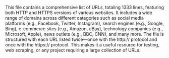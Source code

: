 This file contains a comprehensive list of URLs, totaling 1333 lines, featuring both HTTP and HTTPS versions of various websites. It includes a wide range of domains across different categories such as social media platforms (e.g., Facebook, Twitter, Instagram), search engines (e.g., Google, Bing), e-commerce sites (e.g., Amazon, eBay), technology companies (e.g., Microsoft, Apple), news outlets (e.g., BBC, CNN), and many more. The file is structured with each URL listed twice—once with the http:// protocol and once with the https:// protocol. This makes it a useful resource for testing, web scraping, or any project requiring a large collection of URLs.

